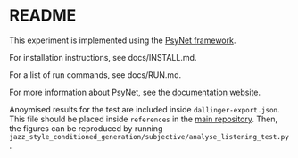 # README

This experiment is implemented using the [PsyNet framework](https://www.psynet.dev/).

For installation instructions, see docs/INSTALL.md.

For a list of run commands, see docs/RUN.md.

For more information about PsyNet, see the [documentation website](https://psynetdev.gitlab.io/PsyNet/).

Anoymised results for the test are included inside `dallinger-export.json`. This file should be placed inside `references` in the [main repository](https://github.com/HuwCheston/jazz-style-conditioned-generation). Then, the figures can be reproduced by running `jazz_style_conditioned_generation/subjective/analyse_listening_test.py`.
